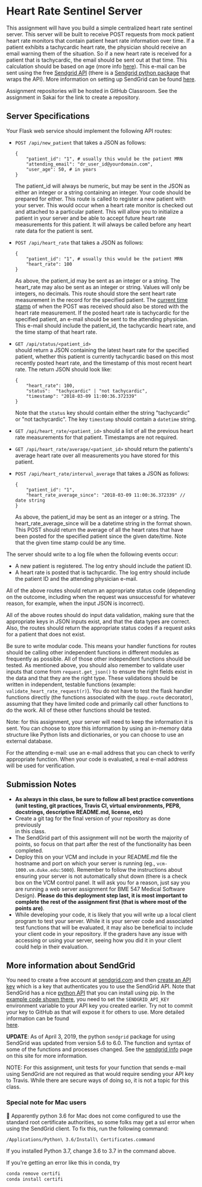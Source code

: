 # Heart Rate Sentinel Server
This assignment will have you build a simple centralized heart rate sentinel 
server. This server will be built to receive POST requests from mock patient 
heart rate monitors that contain 
patient heart rate information over time. If a patient exhibits a tachycardic 
heart rate, the physician should receive an email warning them of the
situation. So if a new 
heart rate is received for a patient that is tachycardic, the email should be 
sent out at that time. This calculation should be based on age 
(more info [here](https://en.wikipedia.org/wiki/Tachycardia)). This e-mail can 
be sent using the free [Sendgrid API](https://sendgrid.com/) (there is a 
[Sendgrid python package](https://github.com/sendgrid/sendgrid-python) that 
wraps the API).  More information on setting up SendGrid can be found 
[here](../Resources/WebServices/sendgrid.md).

Assignment repositories will be hosted in GitHub Classroom.  See the 
assignment in Sakai for the link to create a repository.

## Server Specifications

Your Flask web service should implement the following API routes:

* `POST /api/new_patient` that takes a JSON as follows:
  ```
  {
      "patient_id": "1", # usually this would be the patient MRN
      "attending_email": "dr_user_id@yourdomain.com", 
      "user_age": 50, # in years
  }
  ```
  The patient_id will always be numeric, but may be sent in the JSON as either
  an integer or a string containing an integer.  Your code should be prepared
  for either.
  This route is called to register a new patient with your server.  This would
  occur when a heart rate monitor is checked out and attached 
  to a particular patient.  This will allow you to initialize a patient in
  your server and be able to accept future heart rate measurements for this 
  patient.  It will always be called before any heart rate data for the patient
  is sent.
   
* `POST /api/heart_rate` that takes a JSON as follows:
  ```
  {
      "patient_id": "1", # usually this would be the patient MRN
      "heart_rate": 100
  }
  ```
  As above, the patient_id may be sent as an integer or a string.  The 
  heart_rate may also be sent as an integer or string.  Values will only be
  integers, no decimals.  This route should store the sent heart rate
  measurement in the record for the specified patient.  The 
  [current time stamp](https://stackoverflow.com/questions/415511/how-to-get-current-time-in-python) 
  of when the POST was received should also be stored with the heart rate
  measurement.  If the posted heart rate is tachycardic for the specified 
  patient, an e-mail should be sent to the attending physician.  This e-mail
  should include the patient_id, the tachycardic heart rate, and the time
  stamp of that heart rate.
  
* `GET /api/status/<patient_id>`  
  should return a JSON containing the latest heart rate for the specified 
  patient, whether this patient is 
  currently tachycardic based on this most recently posted heart rate, and 
  the timestamp of this most recent heart rate.  The return JSON
  should look like:
  ```
  {
      "heart_rate": 100,
      "status":  "tachycardic" | "not tachycardic",
      "timestamp": "2018-03-09 11:00:36.372339"  
  }
  ```
   Note that the `status` key should contain either the string "tachycardic" or
   "not tachycardic".  The key `timestamp` should contain a `datetime` string.
 
* `GET /api/heart_rate/<patient_id>` should a list of all the previous heart 
rate measurements for that patient.  Timestamps are not required.

* `GET /api/heart_rate/average/<patient_id>` should return the patients's 
average heart rate over all measurements you have stored for this patient.
 
* `POST /api/heart_rate/interval_average` that takes a JSON as follows: 
  ```
  {
      "patient_id": "1",
      "heart_rate_average_since": "2018-03-09 11:00:36.372339" // date string
  }
  ```
  As above, the patient_id may be sent as an integer or a string.  The
  heart_rate_average_since will be a datetime string in the format shown.
  This POST should return the average of all the heart rates that have been
  posted for the specified patient since the given date/time.  Note that
  the given time stamp could be any time.  
  
The server should write to a log file when the following events occur:
* A new patient is registered.  The log entry should include the patient ID.
* A heart rate is posted that is tachycardic.  The log entry should include the 
patient ID and the attending physician e-mail.

All of the above routes should return an appropriate status code (depending on
the outcome, including when the request was unsuccessful for whatever reason,
for example, when the input JSON is incorrect).

All of the above routes should do input data validation, making sure that
the appropriate keys in JSON inputs exist, and that the data types are
correct.  Also, the routes should return the appropriate status codes if a 
request asks for a patient that does not exist.
  
Be sure to write modular code. This means your handler 
functions for routes should be calling other independent functions in different 
modules as frequently as possible. All of those other independent functions 
should be tested. As mentioned above, you should also remember to validate user 
inputs that come 
from `request.get_json()` to ensure the right fields exist in the data and 
that they are the right type. These validations should be written in 
independent, testable functions (example:  `validate_heart_rate_request(r)`).
You do not have to test the flask 
handler functions directly (the functions associated with the `@app.route` 
decorator), assuming that they have limited code and primarily call other
functions to do the work.  All of these other functions should be tested.  

Note: for this assignment, your server will need to keep the information
it is sent.  You can choose to store this information by using an in-memory
data structure like Python lists and dictionaries, or you can choose to use
an external database.

For the attending e-mail:  use an e-mail address that you can check to verify
appropriate function.  When your code is evaluated, a real e-mail address will 
be used for verification.  

## Submission Notes
- __As always in this class, be sure to follow all best practice conventions 
(unit testing, git practices, Travis CI, virtual environments, PEP8, 
docstrings, descriptive README.md, license, etc)__
- Create a git tag for the final version of your repository as done previously  
in this class.
- The SendGrid part of this assignment will not be worth the majority of 
points, so focus on that part after the rest of the functionality has been 
completed.
- Deploy this on your VCM and include in your README.md file the hostname and 
port on which your server is running (eg., `vcm-1000.vm.duke.edu:5000`). 
Remember to 
follow the instructions about ensuring your server is not automatically
shut down (there is a check box on the VCM control panel. It will ask you for a 
reason, just say you are running a web server assignment for BME 547 
Medical Software Design). __Please do this deployment step last, it is most 
important to complete the rest of the assignment first (that is where most of 
the points are)__.
- While developing your code, it is likely that you will write up a local
client program to test your server.  While it is your server code and 
associated test functions that will be evaluated, it may also be beneficial to
include your client code in your repository.  If the graders have any issue
with accessing or using your server, seeing how you did it in your client 
could help in their evaluation.  

## More information about SendGrid
You need to create a free account at [sendgrid.com](https://sendgrid.com) and 
then [create an API key](https://sendgrid.com/docs/ui/account-and-settings/api-keys/#creating-an-api-key) 
which is a key that authenticates you to use the SendGrid API. Note that 
SendGrid has a nice [python API](https://github.com/sendgrid/sendgrid-python) 
that you can install using pip. In the 
[example code shown there](https://github.com/sendgrid/sendgrid-python#quick-start), 
you need to set the `SENDGRID_API_KEY` environment variable to your API key 
you created earlier. Try not to commit your key to GitHub as that will expose 
it for others to use.  More detailed information can be found  
[here](../Resources/WebServices/sendgrid.md).

__UPDATE__:  As of April 3, 2019, the python `sendgrid` package for using SendGrid
was updated from version 5.6 to 6.0.  The function and syntax of some of the
functions and processes changed. See the [sendgrid info](../Resources/WebServices/sendgrid.md)
page on this site for more information.

NOTE:  For this assignment, unit tests for your function that sends e-mail
using SendGrid are not required as that would require sending your API key to
Travis.  While there are secure ways of doing so, it is not a topic for this
class.

### Special note for Mac users
:eyes: Apparently python 3.6 for Mac does not come configured to use the 
standard root certificate authorities, so some folks may get a ssl error when 
using the SendGrid client. To fix this, run the following command:

```
/Applications/Python\ 3.6/Install\ Certificates.command
```

If you installed Python 3.7, change 3.6 to 3.7 in the command above.

If you're getting an error like this in conda, try 
```sh
conda remove certifi
conda install certifi
```